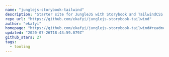 ```yaml
---
name: "junglejs-storybook-tailwind"
description: "Starter site for JungleJS with Storybook and TailwindCSS."
repo_url: "https://github.com/ekafyi/junglejs-storybook-tailwind"
author: "ekafyi"
homepage: "https://github.com/ekafyi/junglejs-storybook-tailwind#readme"
updated: "2020-07-26T18:43:59.079Z"
github_stars: 27
tags: 
  - tooling
---
```

